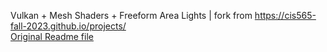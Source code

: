 Vulkan + Mesh Shaders + Freeform Area Lights | fork from https://cis565-fall-2023.github.io/projects/  
[Original Readme file](./readme_original.md)
